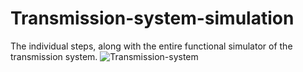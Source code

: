 # Transmission-system-simulation
The individual steps, along with the entire functional simulator of the transmission system.
![Transmission-system](https://i.imgur.com/1C61qML.png)

